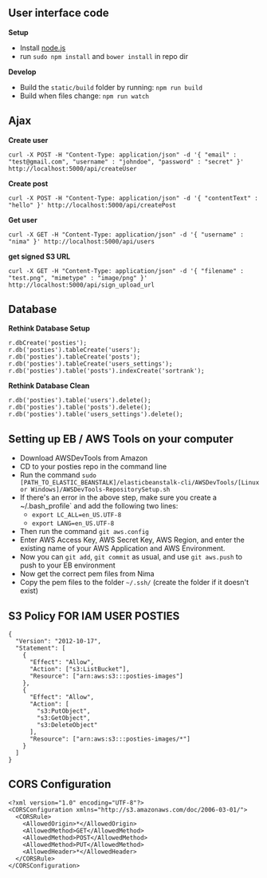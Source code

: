 ## User interface code

**Setup**
- Install [node.js](http://nodejs.org/)
- run `sudo npm install` and `bower install` in repo dir

**Develop**
- Build the `static/build` folder by running: `npm run build`
- Build when files change: `npm run watch`

## Ajax
**Create user**
```
curl -X POST -H "Content-Type: application/json" -d '{ "email" : "test@gmail.com", "username" : "johndoe", "password" : "secret" }' http://localhost:5000/api/createUser
```

**Create post**
```
curl -X POST -H "Content-Type: application/json" -d '{ "contentText" : "hello" }' http://localhost:5000/api/createPost
```

**Get user**
```
curl -X GET -H "Content-Type: application/json" -d '{ "username" : "nima" }' http://localhost:5000/api/users
```

**get signed S3 URL**
```
curl -X GET -H "Content-Type: application/json" -d '{ "filename" : "test.png", "mimetype" : "image/png" }' http://localhost:5000/api/sign_upload_url
```
## Database
**Rethink Database Setup**
```
r.dbCreate('posties');
r.db('posties').tableCreate('users');
r.db('posties').tableCreate('posts');
r.db('posties').tableCreate('users_settings');
r.db('posties').table('posts').indexCreate('sortrank');
```

**Rethink Database Clean**
```
r.db('posties').table('users').delete();
r.db('posties').table('posts').delete();
r.db('posties').table('users_settings').delete();
```

## Setting up EB / AWS Tools on your computer
- Download AWSDevTools from Amazon
- CD to your posties repo in the command line
- Run the command `sudo [PATH_TO_ELASTIC_BEANSTALK]/elasticbeanstalk-cli/AWSDevTools/[Linux or Windows]/AWSDevTools-RepositorySetup.sh`
- If there's an error in the above step, make sure you create a ~/.bash_profile` and add the following two lines:
  - `export LC_ALL=en_US.UTF-8`
  - `export LANG=en_US.UTF-8`
- Then run the command `git aws.config`
- Enter AWS Access Key, AWS Secret Key, AWS Region, and enter the existing name of your AWS Application and AWS Environment.
- Now you can `git add`, `git commit` as usual, and use `git aws.push` to push to your EB environment
- Now get the correct pem files from Nima
- Copy the pem files to the folder `~/.ssh/` (create the folder if it doesn't exist)

## S3 Policy FOR IAM USER POSTIES
```
{
  "Version": "2012-10-17",
  "Statement": [
    {
      "Effect": "Allow",
      "Action": ["s3:ListBucket"],
      "Resource": ["arn:aws:s3:::posties-images"]
    },
    {
      "Effect": "Allow",
      "Action": [
        "s3:PutObject",
        "s3:GetObject",
        "s3:DeleteObject"
      ],
      "Resource": ["arn:aws:s3:::posties-images/*"]
    }
  ]
}
```

## CORS Configuration
```
<?xml version="1.0" encoding="UTF-8"?>
<CORSConfiguration xmlns="http://s3.amazonaws.com/doc/2006-03-01/">
  <CORSRule>
    <AllowedOrigin>*</AllowedOrigin>
    <AllowedMethod>GET</AllowedMethod>
    <AllowedMethod>POST</AllowedMethod>
    <AllowedMethod>PUT</AllowedMethod>
    <AllowedHeader>*</AllowedHeader>
  </CORSRule>
</CORSConfiguration>
```
